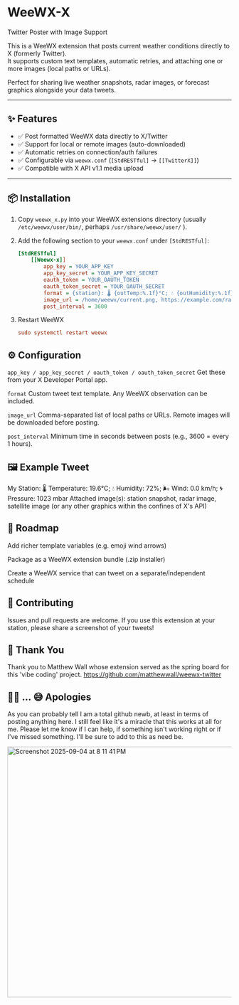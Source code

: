 # WeeWX-X
Twitter Poster with Image Support

This is a WeeWX extension that posts current weather conditions directly to X (formerly Twitter).  
It supports custom text templates, automatic retries, and attaching one or more images (local paths or URLs).  

Perfect for sharing live weather snapshots, radar images, or forecast graphics alongside your data tweets.

---

## ✨ Features

- ✅ Post formatted WeeWX data directly to X/Twitter  
- ✅ Support for local or remote images (auto-downloaded)  
- ✅ Automatic retries on connection/auth failures  
- ✅ Configurable via `weewx.conf` (`[StdRESTful]` → `[[TwitterX]]`)  
- ✅ Compatible with X API v1.1 media upload  

---

## 📦 Installation

1. Copy `weewx_x.py` into your WeeWX extensions directory (usually `/etc/weewx/user/bin/`, perhaps `/usr/share/weewx/user/` ).
2. Add the following section to your `weewx.conf` under `[StdRESTful]`:

   ```ini
   [StdRESTful]
       [[Weewx-x]]
           app_key = YOUR_APP_KEY
           app_key_secret = YOUR_APP_KEY_SECRET
           oauth_token = YOUR_OAUTH_TOKEN
           oauth_token_secret = YOUR_OAUTH_SECRET
           format = {station}: 🌡 {outTemp:%.1f}°C; 💧 {outHumidity:%.1f}%; 🌬 {windSpeed:%.1f} km/h
           image_url = /home/weewx/current.png, https://example.com/radar.png
           post_interval = 3600
3. Restart WeeWX
   ```ini
   sudo systemctl restart weewx

## ⚙️ Configuration

`app_key / app_key_secret / oauth_token / oauth_token_secret`
Get these from your X Developer Portal app.

`format`
Custom tweet text template. Any WeeWX observation can be included.

`image_url`
Comma-separated list of local paths or URLs. Remote images will be downloaded before posting.

`post_interval`
Minimum time in seconds between posts (e.g., 3600 = every 1 hours).

## 🖼 Example Tweet

My Station: 🌡 Temperature: 19.6°C; 💧 Humidity: 72%; 🌬 Wind: 0.0 km/h; 🌀 Pressure: 1023 mbar
Attached image(s): station snapshot, radar image, satellite image (or any other graphics within the confines of X's API)

## 🚀 Roadmap

 Add richer template variables (e.g. emoji wind arrows)

 Package as a WeeWX extension bundle (.zip installer)

 Create a WeeWX service that can tweet on a separate/independent schedule

## 🤝 Contributing
 
 Issues and pull requests are welcome.
 If you use this extension at your station, please share a screenshot of your tweets!

## 🙌 Thank You

 Thank you to Matthew Wall whose extension served as the spring board for this 'vibe coding' project. https://github.com/matthewwall/weewx-twitter

## 🙏🥺 ... 😅 Apologies

 As you can probably tell I am a total github newb, at least in terms of posting anything here. I still feel like it's a miracle that this works at all for me. Please let me know if I can help, if something isn't working right or if I've missed something. I'll be sure to add to this as need be.
 
 
<img width="594" height="564" alt="Screenshot 2025-09-04 at 8 11 41 PM" src="https://github.com/user-attachments/assets/2c796e9d-2099-41ff-8c45-7f4d640d0c56" />

 
